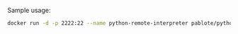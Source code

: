 Sample usage:

```bash
docker run -d -p 2222:22 --name python-remote-interpreter pablote/python-remote-interpreter
```

